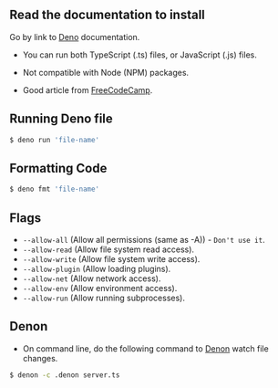 ## Read the documentation to install

Go by link to [Deno](https://deno.land/) documentation.

- You can run both TypeScript (.ts) files, or JavaScript (.js) files.

- Not compatible with Node (NPM) packages.

- Good article from [FreeCodeCamp](https://www.freecodecamp.org/news/the-deno-handbook/).

## Running Deno file

```bash
$ deno run 'file-name'
```

## Formatting Code

```bash
$ deno fmt 'file-name'
```

## Flags

- `--allow-all` (Allow all permissions (same as -A)) - `Don't use it`.
- `--allow-read` (Allow file system read access).
- `--allow-write` (Allow file system write access).
- `--allow-plugin` (Allow loading plugins).
- `--allow-net` (Allow network access).
- `--allow-env` (Allow environment access).
- `--allow-run` (Allow running subprocesses).

## Denon

- On command line, do the following command to [Denon](https://github.com/eliassjogreen/denon) watch file changes.

```bash
$ denon -c .denon server.ts
```